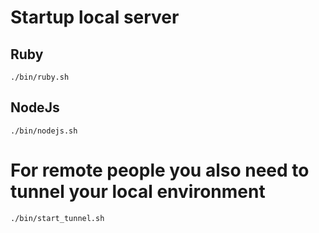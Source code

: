 # Startup local server

## Ruby

`./bin/ruby.sh`

## NodeJs

`./bin/nodejs.sh`

# For remote people you also need to tunnel your local environment

`./bin/start_tunnel.sh`
